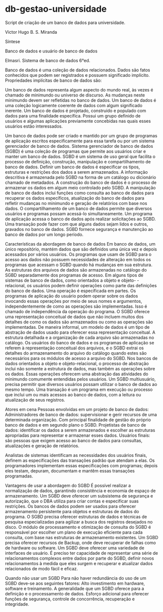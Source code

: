 # db-gestao-universidade
Script de criação de um banco de dados para universidade.

Victor Hugo B. S. Miranda

Síntese

Banco de dados e usuário de banco de dados

Elmasri. Sistema de banco de dados 6°ed.

Banco de dados é uma coleção de dados relacionados. Dados são fatos conhecidos que podem ser registrados e possuem significado implícito.
Propriedades implícitas de banco de dados são:

Um banco de dados representa algum aspecto do mundo real, às vezes é chamado de minimundo ou universo de discurso. As mudanças neste minimundo devem ser refletidas no banco de dados.
Um banco de dados é uma coleção logicamente coerente de dados com algum significado inerente.
Um banco de dados é projetado, construído e populado com dados para uma finalidade específica. Possui um grupo definido de usuários e algumas aplicações previamente concebidas nas quais esses usuários estão interessados.

Um banco de dados pode ser criado e mantido por um grupo de programas de aplicação escritos especificamente para essa tarefa ou por um sistema gerenciador de banco de dados.
Sistema gerenciador de banco de dados (SGBD) é uma coleção de programas que permite aos usuários criar e manter um banco de dados. SGBD é um sistema de uso geral que facilita o processo de definição, construção, manipulação e compartilhamento de banco de dados. Definir um banco de dados é especificar os tipos, estruturas e restrições dos dados a serem armazenados. A informação descritiva é armazenada pelo SGBD na forma de um catálogo ou dicionário chamado de metadados. A construção do banco de dados é o processo de armazenar os dados em algum meio controlado pelo SGBD. A manipulação de banco de dados inclui funções como consulta ao banco de dados para recuperar os dados específicos, atualização do banco de dados para refletir mudanças no minimundo e geração de relatórios com base nos dados.  O compartilhamento de um banco de dados permite que diversos usuários e programas possam acessá-lo simultaneamente.
Um programa de aplicação acessa o banco de dados após realizar solicitações ao SGBD. Uma transação pode fazer com que alguns dados sejam lidos e outros, gravados no banco de dados.
SGBD fornece segurança e manutenção ao banco de dados por um longo período. 

Características da abordagem de banco de dados
	Em banco de dados, um único repositório, mantém dados que são definidos uma única vez e depois acessados por vários usuários.
	Os programas que usam de SGBD para o acesso aos dados não possuem necessidades de alteração em todos os programas que acessam o SGBD quando há mudanças em sua estrutura. As estruturas dos arquivos de dados são armazenadas no catálogo do SGBD separadamente dos programas de acesso. 
	Em alguns tipos de sistemas de banco de dados, como orientados a objeto e objeto-     -relacional, os usuários podem definir operações como parte das definições do banco de dados. Uma operação é especificada em partes. Os programas de aplicação do usuário podem operar sobre os dados invocando essas operações por meio de seus nomes e argumentos, independentemente de como as operações são implementadas. Isso é chamado de independência da operação do programa.
	O SGBD oferece uma representação conceitual de dados que não incluem muitos dos detalhes de como os dados são armazenados ou como as operações são implementadas. De maneira informal, um modelo de dados é um tipo de abstração de dados usado para oferecer essa representação conceitual.
A estrutura detalhada e a organização de cada arquivo são armazenadas no catálogo. Os usuários do banco de dados e os programas de aplicação se referem à representação conceitual dos arquivos, e o SGBD extrai os detalhes do armazenamento do arquivo do catálogo quando estes são necessários para os módulos de acesso a arquivo do SGBD.
Nos bancos de dados orientados a objeto e objeto-relacional, o processo de abstração inclui não somente a estrutura de dados, mas também as operações sobre os dados. Essas operações oferecem uma abstração das atividades do minimundo comumente entendidas pelos usuários.
Um SGBD multiusuário, precisa permitir que diversos usuários possam utilizar o banco de dados ao mesmo tempo.
Uma transação é um programa em execução ou processo que inclui um ou mais acessos ao banco de dados, com a leitura ou atualização de seus registros.

Atores em cena
Pessoas envolvidas em um projeto de banco de dados:
Administradores de banco de dados: supervisionar e gerir recursos de uma determinada organização. Com principal finalidade de gestão do próprio banco de dados e em segundo plano o SGBD. 
Projetistas de banco de dados: identificar os dados a serem armazenados e escolher as estruturas apropriadas para representar e armazenar esses dados.
Usuários finais: são pessoas que exigem acesso ao banco de dados para consultas, atualizações e geração de relatórios. 

Analistas de sistemas identificam as necessidades dos usuários finais, definem as especificações das transações padrão que atendam a elas. Os programadores implementam essas especificações com programas; depois eles testam, depuram, documentam e mantêm essas transações programadas.

Vantagens de usar a abordagem do SGBD
É possível realizar a normalização de dados, garantindo consistência e economia de espaço de armazenamento. Um SGBD deve oferecer um subsistema de segurança e autorização, que o DBA utiliza para criar contas e especificar suas restrições. Os bancos de dados podem ser usados para oferecer armazenamento persistente para objetos e estruturas de dados do programa.
O SGBD precisa oferecer estruturas de dados e técnicas de pesquisa especializadas para agilizar a busca dos registros desejados no disco. O módulo de processamento e otimização de consulta do SGBD é responsável por escolher um plano de execução eficiente para cada consulta, com base nas estruturas de armazenamento existentes. 
	Um SGBD precisa oferecer recursos de Backup, onde deve recuperar de falhas como de hardware ou software.
	Um SGBD deve oferecer uma variedade de interfaces de usuário.
	É preciso ter capacidade de representar uma série de relacionamentos complexos entre dados por parte do SGBD, definir novos relacionamentos à medida que eles surgem e recuperar e atualizar dados relacionados de modo fácil e eficaz.

Quando não usar um SGBD
Para não haver redundância do uso de um SGBD deve-se aos seguintes fatores:
Alto investimento em hardware, software e treinamento.
A generalidade que um SGBD oferece para a definição e o processamento de dados.
Esforço adicional para oferecer funções de segurança, controle de concorrência, recuperação e integridade.

